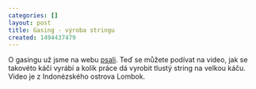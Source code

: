 ```yaml
---
categories: []
layout: post
title: Gasing - výroba stringu
created: 1494437479
---
```

<p>O gasingu už jsme na webu <a href="http://spintop.cz/article/54">psali</a>. Teď se můžete podívat na video, jak se takovéto káči vyrábí a kolik práce dá vyrobit tlustý string na velkou káču. Video je z Indonézského ostrova Lombok.</p>
<div class="youtube-player" data-id="jF_C8ZKJmvU"></div>
